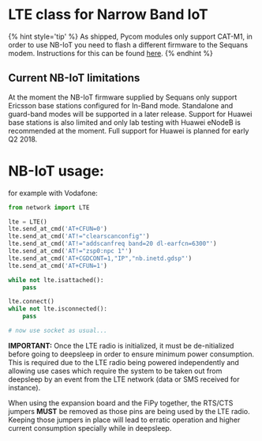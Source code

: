 # LTE class for Narrow Band IoT

{% hint style='tip' %}
As shipped, Pycom modules only support CAT-M1, in order to use NB-IoT you need
to flash a different firmware to the Sequans modem. Instructions for this can be
found [here](firmware.md).
{% endhint %}

## Current NB-IoT limitations

At the moment the NB-IoT firmware supplied by Sequans only support Ericsson
base stations configured for In-Band mode. Standalone and guard-band modes will
be supported in a later release. Support for Huawei base stations is also
limited and only lab testing with Huawei eNodeB is recommended at the moment.
Full support for Huawei is planned for early Q2 2018.

# NB-IoT usage:

for example with Vodafone:

```python
from network import LTE

lte = LTE()
lte.send_at_cmd('AT+CFUN=0')
lte.send_at_cmd('AT!="clearscanconfig"')
lte.send_at_cmd('AT!="addscanfreq band=20 dl-earfcn=6300"')
lte.send_at_cmd('AT!="zsp0:npc 1"')
lte.send_at_cmd('AT+CGDCONT=1,"IP","nb.inetd.gdsp"')
lte.send_at_cmd('AT+CFUN=1')

while not lte.isattached():
    pass

lte.connect()
while not lte.isconnected():
    pass

# now use socket as usual...
```

**IMPORTANT:** Once the LTE radio is initialized, it must be de-nitialized
before going to deepsleep in order to ensure minimum power consumption. This is
required due to the LTE radio being powered independently and allowing use cases
which require the system to be taken out from deepsleep by an event from the LTE
network (data or SMS received for instance).

When using the expansion board and the FiPy together, the RTS/CTS jumpers
**MUST** be removed as those pins are being used by the LTE radio. Keeping those
jumpers in place will lead to erratic operation and higher current consumption
specially while in deepsleep.
